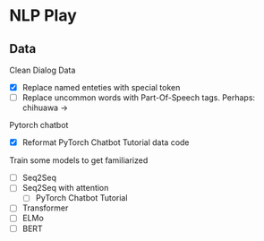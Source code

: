 # NLP Play


## Data

Clean Dialog Data
- [x] Replace named enteties with special token
- [ ] Replace uncommon words with Part-Of-Speech tags. Perhaps: chihuawa -> <NN> 

Pytorch chatbot
- [x] Reformat PyTorch Chatbot Tutorial data code

Train some models to get familiarized
- [ ] Seq2Seq
- [ ] Seq2Seq with attention
  - [ ] PyTorch Chatbot Tutorial
- [ ] Transformer
- [ ] ELMo
- [ ] BERT
